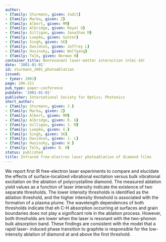 ```yaml
---
author:
- {family: Sturmann, given: Judit}
- {family: Marka, given: Z}
- {family: Albert, given: MM}
- {family: Albridge, given: Royal G}
- {family: Gilligan, given: Jonathan M}
- {family: Luepke, given: Gunter}
- {family: Singh, given: SK}
- {family: Davidson, given: Jeffrey L}
- {family: Husinsky, given: Wolfgang}
- {family: Tolk, given: Norman H}
container_title: Nonresonant laser-matter interaction (nlmi-10)
date: '2001-01-01'
id: sturmann_2001_photoablation
issued:
- {year: 2001}
page: 206-211
pub_type: paper-conference
pubdate: '2001-01-01'
publisher: International Society for Optics; Photonics
short_author:
- {family: Sturmann, given: J.}
- {family: Marka, given: Z}
- {family: Albert, given: MM}
- {family: Albridge, given: R. G}
- {family: Gilligan, given: J. M}
- {family: Luepke, given: G.}
- {family: Singh, given: SK}
- {family: Davidson, given: J. L}
- {family: Husinsky, given: W.}
- {family: Tolk, given: N. H}
status: published
title: Infrared free-electron laser photoablation of diamond films
---
```

We report first IR free-electron laser experiments to compare and elucidate the effects of surface-localized vibrational excitation versus bulk vibrational excitation on the ablation of polycrystalline diamond. The measured ablation yield values as a function of laser intensity indicate the existence of two separate thresholds. The lower intensity thresholds is identified as the ablation threshold, and the higher intensity threshold is associated with the formation of a plasma plume. The wavelength dependences of both thresholds indicate that eh C-H absorption occurring at surfaces and grain boundaries does not play a significant role in the ablation process. However, both thresholds are lower when the laser is resonant with the two-phonon bulk absorption band. These findings are consistent with the model that a rapid laser- induced phase transition to graphite is responsible for the low-intensity ablation of diamond at and above the first threshold.
